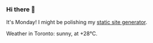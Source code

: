 ### Hi there :wave:

It's Monday! I might be polishing my [static site generator](https://github.com/bewuethr/pandoc-bash-blog).

Weather in Toronto: sunny, at +28°C.
